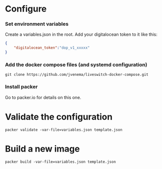 # Configure

### Set environment variables
Create a variables.json in the root. Add your digitalocean token to it like this:

```json
{
    "digitalocean_token":"dop_v1_xxxxx"
}
```

### Add the docker compose files (and systemd configuration)
`git clone https://github.com/jvenema/liveswitch-docker-compose.git`


### Install packer
Go to packer.io for details on this one.

# Validate the configuration
`packer validate -var-file=variables.json template.json`

# Build a new image
`packer build -var-file=variables.json template.json`